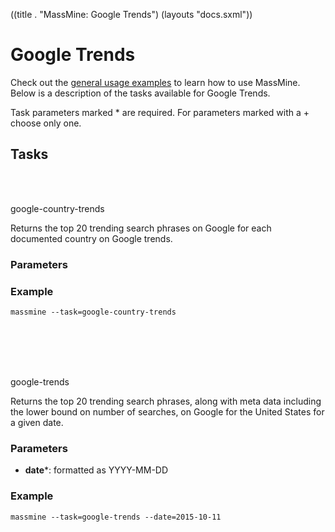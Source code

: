 ((title . "MassMine: Google Trends")
 (layouts "docs.sxml"))

# Google Trends

Check out the [general usage examples](/docs/config.html) to learn how to use MassMine. Below is a description of the tasks available for Google Trends.

Task parameters marked * are required. For parameters marked with a + choose only one.

## Tasks

<br></br>
<div class="task">google-country-trends</div>

Returns the top 20 trending search phrases on Google for each documented country on Google trends.

### Parameters

<none>

### Example

    massmine --task=google-country-trends

<br></br><br></br>
<div class="task">google-trends</div>

Returns the top 20 trending search phrases, along with meta data including the lower bound on number of searches, on Google for the United States for a given date.

### Parameters

- **date***: formatted as YYYY-MM-DD

### Example

    massmine --task=google-trends --date=2015-10-11

